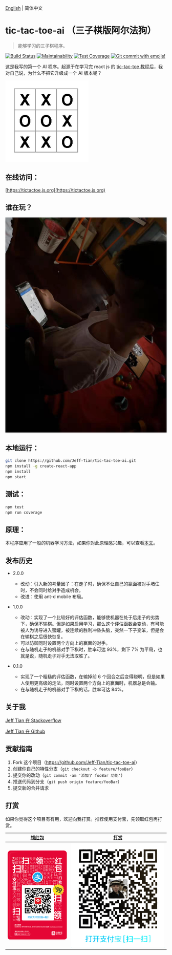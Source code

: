 [English](./README.en.md) | 简体中文

# tic-tac-toe-ai （三子棋版阿尔法狗）

> 能够学习的三子棋程序。

[![Build Status](https://travis-ci.org/Jeff-Tian/tic-tac-toe-ai.svg?branch=master)](https://travis-ci.org/Jeff-Tian/tic-tac-toe-ai)
[![Maintainability](https://api.codeclimate.com/v1/badges/57d198bf961c94ea3b22/maintainability)](https://codeclimate.com/github/Jeff-Tian/tic-tac-toe-ai/maintainability)
[![Test Coverage](https://api.codeclimate.com/v1/badges/57d198bf961c94ea3b22/test_coverage)](https://codeclimate.com/github/Jeff-Tian/tic-tac-toe-ai/test_coverage)
[![Git commit with emojis!](https://img.shields.io/badge/gitmoji-git%20commit%20with%20emojis!-brightgreen.svg)](https://gitmoji.js.org)

这是我写的第一个 AI 程序。起源于在学习完 react js 的 [tic-tac-toe 教程](https://reactjs.org/tutorial/tutorial.html)后，我对自己说，为什么不把它升级成一个 AI 版本呢？

[![截图](public/images/screenshot.png)](https://tictactoe.js.org)

## 在线访问：

[https://tictactoe.js.org](https://tictactoe.js.org)

## 谁在玩？

![](./public/images/baojiahao.jpeg)

## 本地运行：

```bash
git clone https://github.com/Jeff-Tian/tic-tac-toe-ai.git
npm install -g create-react-app
npm install
npm start
```

## 测试：

```bash
npm test
npm run coverage
```

## 原理：

本程序应用了一般的机器学习方法，如果你对此原理感兴趣，可以查看[本文](./doc/原理.md)。

## 发布历史

- 2.0.0

  - 改动：引入新的考量因子：在走子时，确保不让自己的赢面被对手堵住时，不会同时给对手造成机会。
  - 改进：使用 ant-d mobile 布局。

- 1.0.0

  - 改动：实现了一个比较好的评估函数，能够使机器在处于后走子的劣势下，确保不输棋。但是如果启用学习，那么这个评估函数会变动，有可能被人为诱导进入蜜罐，被连续的胜利冲昏头脑，突然一下子变笨，但是会在输棋之后很快恢复。
  - 可以防御同时设置两个方向上的赢面的对手。
  - 在与随机走子的机器对手下棋时，胜率可达 93%，剩下 7% 为平局，也就是说，随机走子对手无法取胜了。

- 0.1.0
  - 实现了一个粗糙的评估函数，在输掉前 6 个回合之后变得聪明，但是如果人使用更高级的走法，同时设置两个方向上的赢面时，机器总是会输。
  - 在与随机走子的机器对手下棋的话，胜率可达 84%。

## 关于我

[Jeff Tian 在 Stackoverflow](https://stackoverflow.com/users/769900/jeff-tian)

[Jeff Tian 在 Github](https://github.com/Jeff-Tian)

## 贡献指南

1. Fork 这个项目（<https://github.com/Jeff-Tian/tic-tac-toe-ai>）
2. 创建你自己的特性分支（`git checkout -b feature/fooBar`）
3. 提交你的改动（`git commit -am '添加了 fooBar 功能'`）
4. 推送代码到分支（`git push origin feature/fooBar`）
5. 提交新的合并请求

## 打赏

如果你觉得这个项目有有用，欢迎向我打赏。推荐使用支付宝，先领取红包再打赏。

| [领红包](alipayqr://platformapi/startapp?saId=10000007&qrcode=https%3A%2F%2Fjeff-tian.github.io%2Ftic-tac-toe-ai%2Fstatic%2Fmedia%2Falipay-red-package.5cd76bdb.png) | [打赏](alipayqr://platformapi/startapp?saId=10000007&qrcode=https%3A%2F%2Fraw.githubusercontent.com%2FJeff-Tian%2Ftic-tac-toe-ai%2Fmaster%2Fpublic%2Fimages%2Falipay-receive-money.jpg) |
| -------------------------------------------------------------------------------------------------------------------------------------------------------------------- | --------------------------------------------------------------------------------------------------------------------------------------------------------------------------------------- |
| ![支付宝红包码](./public/images/alipay-red-package.png)                                                                                                              | ![支付宝收钱码](./public/images/alipay-receive-money.jpg)                                                                                                                               |
